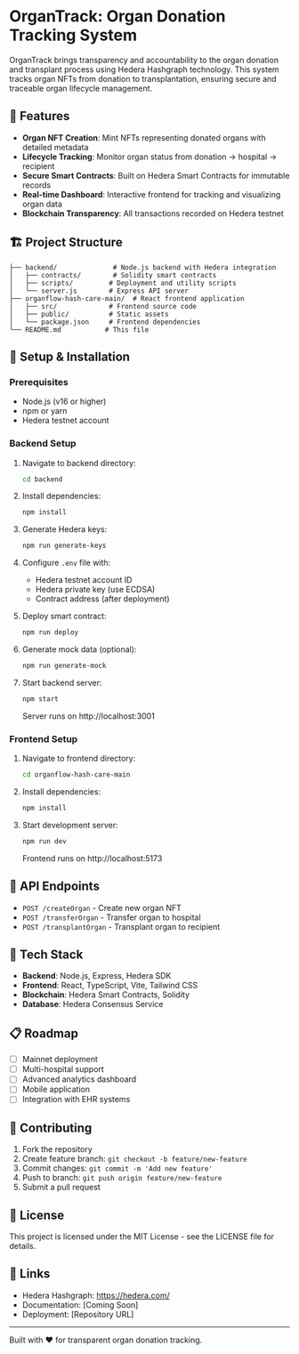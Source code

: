 # OrganTrack: Organ Donation Tracking System

OrganTrack brings transparency and accountability to the organ donation and transplant process using Hedera Hashgraph technology. This system tracks organ NFTs from donation to transplantation, ensuring secure and traceable organ lifecycle management.

## 🏥 Features

- **Organ NFT Creation**: Mint NFTs representing donated organs with detailed metadata
- **Lifecycle Tracking**: Monitor organ status from donation → hospital → recipient
- **Secure Smart Contracts**: Built on Hedera Smart Contracts for immutable records
- **Real-time Dashboard**: Interactive frontend for tracking and visualizing organ data
- **Blockchain Transparency**: All transactions recorded on Hedera testnet

## 🏗️ Project Structure

```
├── backend/              # Node.js backend with Hedera integration
│   ├── contracts/        # Solidity smart contracts
│   ├── scripts/         # Deployment and utility scripts
│   └── server.js        # Express API server
├── organflow-hash-care-main/  # React frontend application
│   ├── src/             # Frontend source code
│   ├── public/          # Static assets
│   └── package.json     # Frontend dependencies
└── README.md           # This file
```

## 🚀 Setup & Installation

### Prerequisites

- Node.js (v16 or higher)
- npm or yarn
- Hedera testnet account

### Backend Setup

1. Navigate to backend directory:
   ```bash
   cd backend
   ```

2. Install dependencies:
   ```bash
   npm install
   ```

3. Generate Hedera keys:
   ```bash
   npm run generate-keys
   ```

4. Configure `.env` file with:
   - Hedera testnet account ID
   - Hedera private key (use ECDSA)
   - Contract address (after deployment)

5. Deploy smart contract:
   ```bash
   npm run deploy
   ```

6. Generate mock data (optional):
   ```bash
   npm run generate-mock
   ```

7. Start backend server:
   ```bash
   npm start
   ```
   Server runs on http://localhost:3001

### Frontend Setup

1. Navigate to frontend directory:
   ```bash
   cd organflow-hash-care-main
   ```

2. Install dependencies:
   ```bash
   npm install
   ```

3. Start development server:
   ```bash
   npm run dev
   ```
   Frontend runs on http://localhost:5173

## 🔗 API Endpoints

- `POST /createOrgan` - Create new organ NFT
- `POST /transferOrgan` - Transfer organ to hospital
- `POST /transplantOrgan` - Transplant organ to recipient

## 🧠 Tech Stack

- **Backend**: Node.js, Express, Hedera SDK
- **Frontend**: React, TypeScript, Vite, Tailwind CSS
- **Blockchain**: Hedera Smart Contracts, Solidity
- **Database**: Hedera Consensus Service

## 📋 Roadmap

- [ ] Mainnet deployment
- [ ] Multi-hospital support
- [ ] Advanced analytics dashboard
- [ ] Mobile application
- [ ] Integration with EHR systems

## 🤝 Contributing

1. Fork the repository
2. Create feature branch: `git checkout -b feature/new-feature`
3. Commit changes: `git commit -m 'Add new feature'`
4. Push to branch: `git push origin feature/new-feature`
5. Submit a pull request

## 📄 License

This project is licensed under the MIT License - see the LICENSE file for details.

## 🔗 Links

- Hedera Hashgraph: https://hedera.com/
- Documentation: [Coming Soon]
- Deployment: [Repository URL]

---

Built with ❤️ for transparent organ donation tracking.
